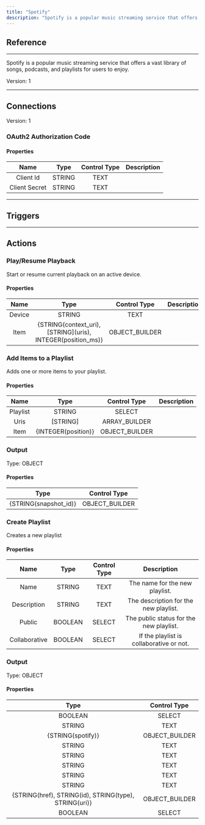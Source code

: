 ```yaml
---
title: "Spotify"
description: "Spotify is a popular music streaming service that offers a vast library of songs, podcasts, and playlists for users to enjoy."
---
```

## Reference
<hr />

Spotify is a popular music streaming service that offers a vast library of songs, podcasts, and playlists for users to enjoy.



Version: 1

<hr />



## Connections

Version: 1


### OAuth2 Authorization Code

#### Properties

|      Name      |     Type     |     Control Type     |     Description     |
|:--------------:|:------------:|:--------------------:|:-------------------:|
| Client Id | STRING | TEXT  |  |
| Client Secret | STRING | TEXT  |  |





<hr />



## Triggers



<hr />



## Actions


### Play/Resume Playback
Start or resume current playback on an active device.

#### Properties

|      Name      |     Type     |     Control Type     |     Description     |
|:--------------:|:------------:|:--------------------:|:-------------------:|
| Device | STRING | TEXT  |  |
| Item | {STRING\(context_uri), [STRING]\(uris), INTEGER\(position_ms)} | OBJECT_BUILDER  |  |




### Add Items to a Playlist
Adds one or more items to your playlist.

#### Properties

|      Name      |     Type     |     Control Type     |     Description     |
|:--------------:|:------------:|:--------------------:|:-------------------:|
| Playlist | STRING | SELECT  |  |
| Uris | [STRING] | ARRAY_BUILDER  |  |
| Item | {INTEGER\(position)} | OBJECT_BUILDER  |  |


### Output



Type: OBJECT


#### Properties

|     Type     |     Control Type     |
|:------------:|:--------------------:|
| {STRING\(snapshot_id)} | OBJECT_BUILDER  |






### Create Playlist
Creates a new playlist

#### Properties

|      Name      |     Type     |     Control Type     |     Description     |
|:--------------:|:------------:|:--------------------:|:-------------------:|
| Name | STRING | TEXT  |  The name for the new playlist.  |
| Description | STRING | TEXT  |  The description for the new playlist.  |
| Public | BOOLEAN | SELECT  |  The public status for the new playlist.  |
| Collaborative | BOOLEAN | SELECT  |  If the playlist is collaborative or not.  |


### Output



Type: OBJECT


#### Properties

|     Type     |     Control Type     |
|:------------:|:--------------------:|
| BOOLEAN | SELECT  |
| STRING | TEXT  |
| {STRING\(spotify)} | OBJECT_BUILDER  |
| STRING | TEXT  |
| STRING | TEXT  |
| STRING | TEXT  |
| STRING | TEXT  |
| STRING | TEXT  |
| {STRING\(href), STRING\(id), STRING\(type), STRING\(uri)} | OBJECT_BUILDER  |
| BOOLEAN | SELECT  |






